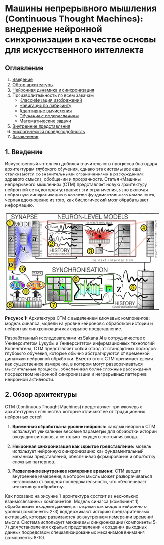 # Машины непрерывного мышления (Continuous Thought Machines): внедрение нейронной синхронизации в качестве основы для искусственного интеллекта

## Оглавление  
1. [Введение](#введение)  
2. [Обзор архитектуры](#обзор-архитектуры)  
3. [Нейронная динамика и синхронизация](#нейронная-динамика-и-синхронизация)  
4. [Производительность по всем задачам](#производительность-по-всем-задачам)  
   - [Классификация изображений](#классификация-изображений)  
   - [Навигация по лабиринту](#навигация-по-лабиринту)  
   - [Адаптивные вычисления](#адаптивные-вычисления)  
   - [Обучение с подкреплением](#обучение-с-подкреплением)  
   - [Математические задачи](#математические-задачи)  
5. [Внутренние представления](#внутренние-представления)  
6. [Биологическая правдоподобность](#биологическая-правдоподобность)  
7. [Заключение](#заключение)  

## **1. Введение**
Искусственный интеллект добился значительного прогресса благодаря архитектурам глубокого обучения, однако эти системы все еще сталкиваются со значительными ограничениями в рассуждениях здравого смысла, обобщении и прозрачности. Статья «Машины непрерывного мышления» (CTM) представляет новую архитектуру нейронной сети, которая устраняет эти ограничения, явно включая нейронную синхронизацию в качестве фундаментального компонента, черпая вдохновение из того, как биологический мозг обрабатывает информацию.

![Рисунок 1](https://raw.githubusercontent.com/Verbasik/Weekly-arXiv-ML-AI-Research-Review/refs/heads/develop/2025/week-20_&_21/assets/Image_01.jpeg)

**Рисунок 1:** Архитектура CTM с выделением ключевых компонентов: модель синапса, модели на уровне нейронов с обработкой истории и нейронная синхронизация как скрытое представление.

Разработанный исследователями из Sakana AI в сотрудничестве с Университетом Цукубы и Университетом информационных технологий Копенгагена, CTM представляет собой отход от стандартных подходов глубокого обучения, которые обычно абстрагируются от временной динамики нейронной обработки. Вместо этого CTM принимает время как существенное измерение, в котором могут разворачиваться мыслительные процессы, обеспечивая более сложные рассуждения посредством нейронной синхронизации и непрерывных паттернов нейронной активности.

## **2. Обзор архитектуры**

CTM (Continuous Thought Machines) представляет три ключевых архитектурных новшества, которые отличают ее от традиционных нейронных сетей:

1. **Временная обработка на уровне нейронов:** каждый нейрон в CTM использует уникальные весовые параметры для обработки истории входящих сигналов, а не только текущего состояния входа.

2. **Нейронная синхронизация как скрытое представление:** модель использует нейронную синхронизацию как фундаментальный механизм представления, обеспечивая формирование и обработку сложных паттернов.

3. **Разделенное внутреннее измерение времени:** CTM вводит внутреннее измерение, в котором мысль может разворачиваться независимо от входной последовательности, что обеспечивает итеративную обработку.

Как показано на рисунке 1, архитектура состоит из нескольких взаимосвязанных компонентов. Модель синапса (компонент 1) обрабатывает входные данные, в то время как модели нейронного уровня (компоненты 2-3) поддерживают историю предварительных активаций, которые развиваются во внутреннем измерении времени/мысли. Система использует механизмы синхронизации (компоненты 5-7) для установления скрытых представлений и создания выходных данных посредством специализированных механизмов внимания (компоненты 8-10).